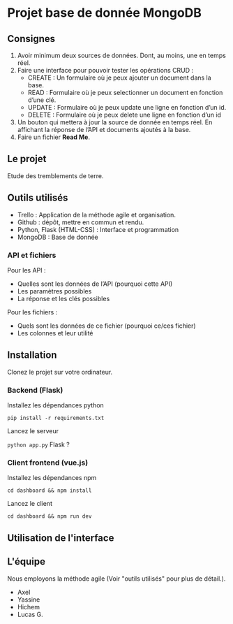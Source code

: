 # Projet base de donnée MongoDB

## Consignes

1. Avoir minimum deux sources de données. Dont, au moins, une en temps réel.
2. Faire une interface pour pouvoir tester les opérations CRUD :
    - CREATE : Un formulaire où je peux ajouter un document dans la base.
    - READ : Formulaire où je peux selectionner un document en fonction d’une clé.
    - UPDATE : Formulaire où je peux update une ligne en fonction d’un id.
    - DELETE : Formulaire où je peux delete une ligne en fonction d’un id
3. Un bouton qui mettera à jour la source de donnée en temps réel. En affichant la réponse de l’API et documents ajoutés à la base.
4. Faire un fichier __Read Me__.

## Le projet

Etude des tremblements de terre. 

## Outils utilisés

- Trello : Application de la méthode agile et organisation.
- Github : dépôt, mettre en commun et rendu.
- Python, Flask (HTML-CSS) : Interface et programmation
- MongoDB : Base de donnée

### API et fichiers 

Pour les API :
- Quelles sont les données de l’API (pourquoi cette API)
- Les paramètres possibles
- La réponse et les clés possibles

Pour les fichiers :
- Quels sont les données de ce fichier (pourquoi ce/ces fichier)
- Les colonnes et leur utilité

## Installation

Clonez le projet sur votre ordinateur.

### Backend (Flask)
Installez les dépendances python

```pip install -r requirements.txt```

Lancez le serveur

```python app.py``` Flask ?

### Client frontend (vue.js)
Installez les dépendances npm

```cd dashboard && npm install```

Lancez le client 

```cd dashboard && npm run dev```

## Utilisation de l'interface

## L'équipe

Nous employons la méthode agile (Voir "outils utilisés" pour plus de détail.).

- Axel
- Yassine
- Hichem
- Lucas G.